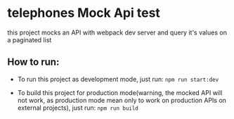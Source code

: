 # telephones Mock Api test
  this project mocks an API with webpack dev server and query it's values on a paginated list
  
## How to run:

  - To run this project as development mode, just run:
  ```npm run start:dev```
  
  - To build this project for production mode(warning, the mocked API will not work, as production mode mean only to work on production APIs on external projects), just run:
  ```npm run build```
